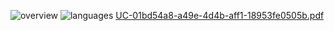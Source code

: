 

![overview](https://github.com/hachiXhachi/hachiXhachi/assets/75783462/fabb9f5c-6c8a-45cb-a1df-4400176790bf)
![languages](https://github.com/hachiXhachi/hachiXhachi/assets/75783462/d270e6dd-7c6f-4c65-aadd-0aead27a90e7)
[UC-01bd54a8-a49e-4d4b-aff1-18953fe0505b.pdf](https://github.com/user-attachments/files/16029750/UC-01bd54a8-a49e-4d4b-aff1-18953fe0505b.pdf)
